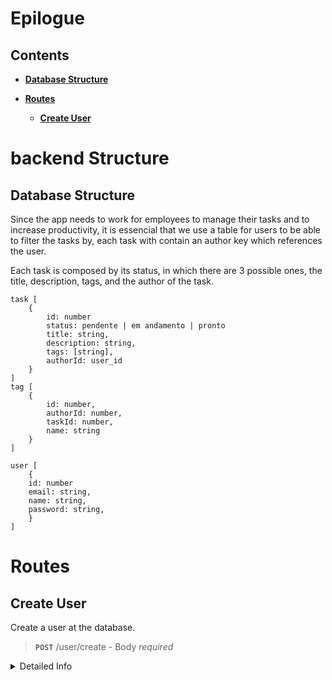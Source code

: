 # Epilogue

## Contents

 * **[Database Structure](#database-structure)**

 * **[Routes](#routes)**
    * **[Create User](#create-user)**


# backend Structure


## Database Structure
Since the app needs to work for employees to manage their tasks and to increase productivity, it is essencial that we use a table for users to be able to filter the tasks by, each task with contain an author key which references the user.

Each task is composed by its status, in which there are 3 possible ones, the title, description, tags, and the author of the task.

```
task [
    {
		id: number
        status: pendente | em andamento | pronto
        title: string,
        description: string,
        tags: [string],
        authorId: user_id
    }
]
tag [
    {
        id: number,
        authorId: number,
        taskId: number,
        name: string
    }
]

user [
    {
	id: number
    email: string,
    name: string,
    password: string,
    }
]
```

# Routes

**Create User**
----
Create a user at the database.
>  <strong>`POST`</strong> /user/create - Body <i>required</i>
<details close>
<summary>Detailed Info</summary>

* **URL**

  /users/create

* **Method:**

  `POST` Expects a body 
* **Body Params**
*Required:*

```json
{
    "email": "string",
    "name": "string",
    "password": "string"

}
```
* **Success Response:**

  * **Code:** 201 CREATED <br />
    **Content:** `{ message: 'User Created' }`
* **Error Response:**

  * **Code:** 401 UNAUTHORIZED <br />
    **Content:** `{ error: "The field [field] was not provided or was invalid" }`

* **Sample body:**

  ```javascript
    {
        "email": "person@email.com,
        "name": "Active Person",
        "password": "123abc"
    }
  ```
<details/>